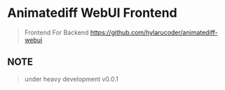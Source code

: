# Animatediff WebUI Frontend

> Frontend For Backend https://github.com/hylarucoder/animatediff-webui

## NOTE

> under heavy development v0.0.1
